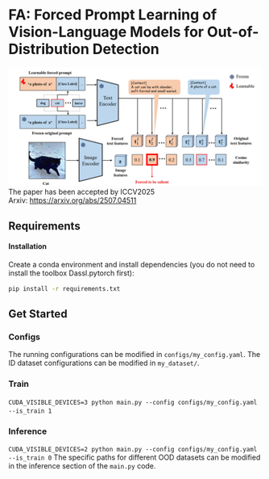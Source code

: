 # FA: Forced Prompt Learning of Vision-Language Models for Out-of-Distribution Detection
![FA framework](framework.png)
The paper has been accepted by ICCV2025  
Arxiv: https://arxiv.org/abs/2507.04511

## Requirements
#### Installation
Create a conda environment and install dependencies (you do not need to install the toolbox Dassl.pytorch first):
```bash
pip install -r requirements.txt
```

## Get Started
### Configs
The running configurations can be modified in `configs/my_config.yaml`. 
The ID dataset configurations can be modified in `my_dataset/`.

### Train
`CUDA_VISIBLE_DEVICES=3 python main.py --config configs/my_config.yaml --is_train 1`

### Inference
`CUDA_VISIBLE_DEVICES=2 python main.py --config configs/my_config.yaml --is_train 0`
The specific paths for different OOD datasets can be modified in the inference section of the `main.py` code.


